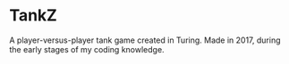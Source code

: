 # TankZ
A player-versus-player tank game created in Turing. Made in 2017, during the early stages of my coding knowledge.
